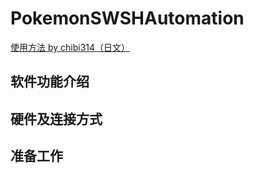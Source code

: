 # PokemonSWSHAutomation

[使用方法 by chibi314（日文）](https://qiita.com/chibi314/items/975784f6e951341fc6ce)

## 软件功能介绍

## 硬件及连接方式

## 准备工作